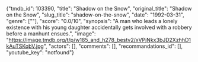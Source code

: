 {"tmdb_id": 103390, "title": "Shadow on the Snow", "original_title": "Shadow on the Snow", "slug_title": "shadow-on-the-snow", "date": "1992-03-31", "genre": [""], "score": "0.0/10", "synopsis": "A man who leads a lonely existence with his young daughter accidentally gets involved with a robbery before a manhunt ensues.", "image": "https://image.tmdb.org/t/p/w185_and_h278_bestv2/xVPjNkx3bJD2XzhhD1kAuTSKqbV.jpg", "actors": [], "comments": [], "recommandations_id": [], "youtube_key": "notfound"}
